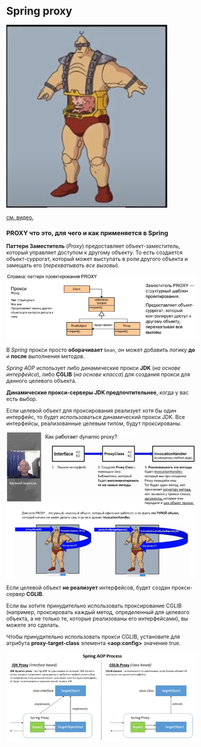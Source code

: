 # Spring proxy

![олицетворение дизайн-патера PROXY](/ITM/ITM06_Spring/otc/Spring_proxy/2025-04-25_15-14-43.png)

[см. видео.](https://youtu.be/DKNDU7OjyJs?t=541)

### PROXY что это, для чего и как применяется в Spring

**Паттерн Заместитель** (_Proxy_) предоставляет объект-заместитель, который управляет 
доступом к другому объекту. То есть создается объект-суррогат, который может 
выступать в роли другого объекта и замещать его (_перехватывать все вызовы_).  

![справка](/ITM/ITM06_Spring/otc/Spring_proxy/2025-04-25_15-26-31.png)

В _Spring_ прокси просто **оборачивает** `bean`, 
он может добавить логику **до** и **после** выполнения методов. 

_Spring AOP_ использует либо динамические прокси **JDK** (_на основе интерфейса_), 
либо **CGLIB** (_на основе класса_) для создания прокси для данного целевого объекта. 

**Динамические прокси-серверы JDK предпочтительнее**, когда у вас есть выбор.

Если целевой объект для проксирования реализует хотя бы один интерфейс, то будет
использоваться динамический прокси JDK. Все интерфейсы, реализованные целевым
типом, будут проксированы.                             

![как работает dynamic proxy](/ITM/ITM06_Spring/otc/Spring_proxy/2025-04-25_15-32-37.png)

Если целевой объект **не реализует** интерфейсов, будет создан прокси-сервер **CGLIB**.

Если вы хотите принудительно использовать проксирование CGLIB 
(например, проксировать каждый метод, определенный для целевого объекта, 
а не только те, которые реализованы его интерфейсами), вы можете это сделать.

Чтобы принудительно использовать прокси CGLIB, установите для атрибута 
**proxy-target-class** элемента **\<aop:config>** значение true.

![Spring AOP - процессор](/ITM/ITM06_Spring/otc/Spring_proxy/2025-04-25_15-38-27.png)

